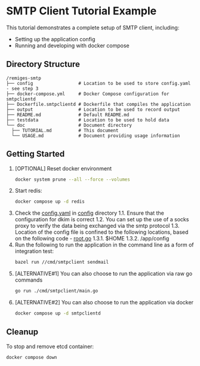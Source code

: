 # SMTP Client Tutorial Example

This tutorial demonstrates a complete setup of SMTP client, including:
- Setting up the application config
- Running and developing with docker compose

## Directory Structure

```
/remiges-smtp
├── config                 # Location to be used to store config.yaml - see step 3
├── docker-compose.yml     # Docker Compose configuration for smtpclientd
├── Dockerfile.smtpclientd # Dockerfile that compiles the application
├── output                 # Location to be used to record output
├── README.md              # Default README.md
├── testdata               # Location to be used to hold data
└── doc                    # Document directory
  ├── TUTORIAL.md          # This document
  └── USAGE.md             # Document providing usage information
```

## Getting Started

1. [OPTIONAL] Reset docker environment
   ```bash
   docker system prune --all --force --volumes
   ```
1. Start redis:
   ```bash
   docker compose up -d redis
   ```
1. Check the [config.yaml](./config/config.yaml) in [config](./config) directory
   1.1. Ensure that the configuration for dkim is correct
   1.2. You can set up the use of a socks proxy to verify the data being exchanged via the smtp protocol
   1.3. Location of the config file is confined to the following locations, based on the following code - [root.go](https://github.com/stlimtat/remiges-smtp/blob/main/internal/config/root.go#L26)
     1.3.1. $HOME
     1.3.2. /app/config
1. Run the following to run the application in the command line as a form of integration test:
   ```bash
   bazel run //cmd/smtpclient sendmail
   ```
1. [ALTERNATIVE#1] You can also choose to run the application via raw go commands
   ```bash
   go run ./cmd/smtpclient/main.go
   ```
1. [ALTERNATIVE#2] You can also choose to run the application via docker
   ```bash
   docker compose up -d smtpclientd
   ```

## Cleanup

To stop and remove etcd container:
```bash
docker compose down
```
